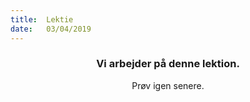 ```yaml
---
title:  Lektie
date:   03/04/2019
---
```


### <center>Vi arbejder på denne lektion.</center>
<center>Prøv igen senere.</center>